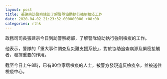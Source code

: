 ```yaml
---
layout: post
title: 張建宗訪警察總部了解警隊協助執行強制檢疫工作
date: 2020-04-02 21:23:32.000000000 +08:00
categories: rthk
---
```


政務司司長張建宗今日到訪警察總部，了解警隊協助執行強制檢疫的工作。

他表示，警隊的「重大事件調查及災難支援系統」，對於協助追查病源及緊密接觸者，發揮重要的作用。

截至今日上午8時，已有80位家居檢疫的人士，被警方發現違反檢疫令，並被送往檢疫中心。
